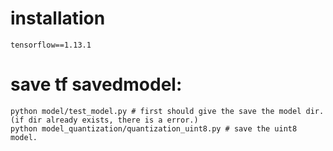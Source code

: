 # installation
```buildoutcfg
tensorflow==1.13.1
```
# save tf savedmodel:
```buildoutcfg
python model/test_model.py # first should give the save the model dir.(if dir already exists, there is a error.)
python model_quantization/quantization_uint8.py # save the uint8 model.
```